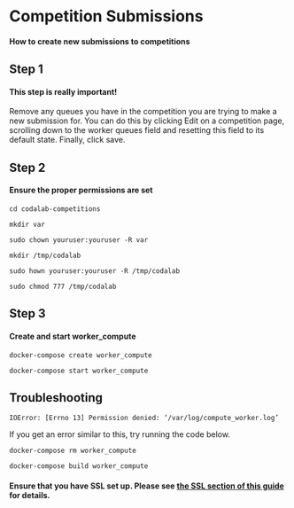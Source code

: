 # Competition Submissions

<h4>How to create new submissions to competitions</h4>

<h2>Step 1</h2>

<h4>This step is really important!</h4>

Remove any queues you have in the competition you are trying to make a new submission for. You can do this by clicking Edit on a competition page, scrolling down to the worker queues field and resetting this field to its default state.  Finally, click save.

## Step 2

#### Ensure the proper permissions are set

`cd codalab-competitions`

`mkdir var`

`sudo chown youruser:youruser -R var`

`mkdir /tmp/codalab`

`sudo hown youruser:youruser -R /tmp/codalab`

`sudo chmod 777 /tmp/codalab`

## Step 3

#### Create and start worker_compute

`docker-compose create worker_compute`

`docker-compose start worker_compute`

## Troubleshooting

`IOError: [Errno 13] Permission denied: ‘/var/log/compute_worker.log’`

If you get an error similar to this, try running the code below.

`docker-compose rm worker_compute`


`docker-compose build worker_compute`

#### Ensure that you have SSL set up. Please see [the SSL section of this guide](/en/latest/1.%20Setup%20Guide%20-%20Docker/) for details.
